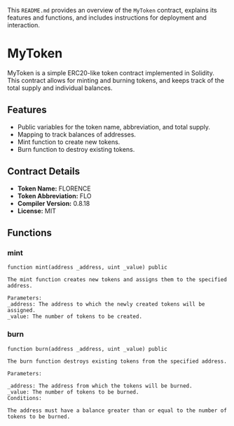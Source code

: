 This `README.md` provides an overview of the `MyToken` contract, explains its features and functions, and includes instructions for deployment and interaction.

# MyToken

MyToken is a simple ERC20-like token contract implemented in Solidity. This contract allows for minting and burning tokens, and keeps track of the total supply and individual balances.

## Features

- Public variables for the token name, abbreviation, and total supply.
- Mapping to track balances of addresses.
- Mint function to create new tokens.
- Burn function to destroy existing tokens.

## Contract Details

- **Token Name:** FLORENCE
- **Token Abbreviation:** FLO
- **Compiler Version:** 0.8.18
- **License:** MIT

## Functions

### mint

```solidity
function mint(address _address, uint _value) public

The mint function creates new tokens and assigns them to the specified address.

Parameters:
_address: The address to which the newly created tokens will be assigned.
_value: The number of tokens to be created.

```

### burn

```solidity
function burn(address _address, uint _value) public

The burn function destroys existing tokens from the specified address.

Parameters:

_address: The address from which the tokens will be burned.
_value: The number of tokens to be burned.
Conditions:

The address must have a balance greater than or equal to the number of tokens to be burned.






